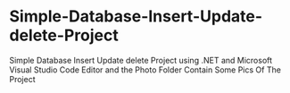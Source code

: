 # Simple-Database-Insert-Update-delete-Project
Simple Database Insert Update delete Project using .NET and Microsoft Visual Studio  Code Editor and the Photo Folder Contain Some Pics Of The Project

